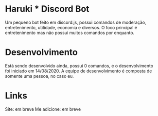 # Haruki * Discord Bot

Um pequeno bot feito em discord.js, possui comandos de moderação, entretenimento, utilidade, economia e diversos. O foco principal é entretenimento mas não possui muitos comandos por enquanto.

# Desenvolvimento

Está sendo desenvolvido ainda, possui 0 comandos, e o desenvolvimento foi iniciado em 14/08/2020. A equipe de desenvolvimento é composta de somente uma pessoa, no caso eu.

# Links

Site: em breve
Me adicione: em breve